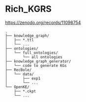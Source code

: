 # Rich_KGRS

https://zenodo.org/records/11098754

```
.
├── knowledge_graph/
│   ├── *.ttl
│   └── ...
├── ontologies/
│   └── full_ontologies/
│       └── all ontologies
├── knowledge_graph_generator/
│   └── code to generate KGs
├── RecBole/
│   └── data/
│       ├── exp1
│       └── ...
└── OpenKE/
    ├── *.ckpt
    └── ...
```
